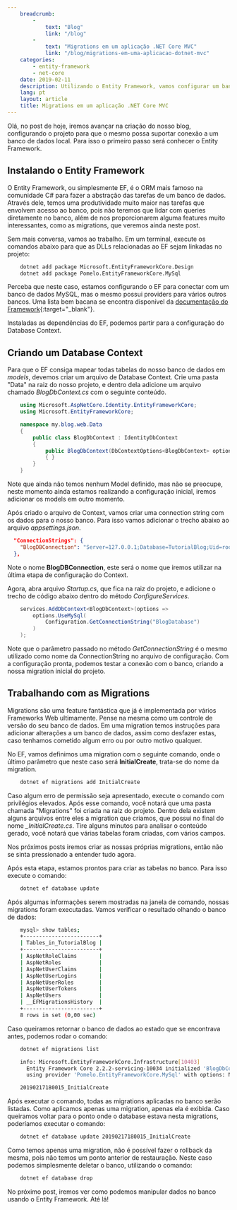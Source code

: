 ```yaml
---
    breadcrumb:
        -
            text: "Blog"
            link: "/blog"
        -
            text: "Migrations em um aplicação .NET Core MVC"
            link: "/blog/migrations-em-uma-aplicacao-dotnet-mvc"
    categories: 
        - entity-framework
        - net-core
    date: 2019-02-11
    description: Utilizando o Entity Framework, vamos configurar um banco de dados em uma aplicação .NET Core MVC
    lang: pt
    layout: article
    title: Migrations em um aplicação .NET Core MVC
---
```


Olá, no post de hoje, iremos avançar na criação do nosso blog, configurando o projeto para que o mesmo possa suportar conexão a um banco de dados local. Para isso o primeiro passo será conhecer o Entity Framework.

## Instalando o Entity Framework

O Entity Framework, ou simplesmente EF, é o ORM mais famoso na comunidade C# para fazer a abstração das tarefas de um banco de dados. Através dele, temos uma produtividade muito maior nas tarefas que envolvem acesso ao banco, pois não teremos que lidar com queries diretamente no banco, além de nos proporcionarem alguma features muito interessantes, como as migrations, que veremos ainda neste post.

Sem mais conversa, vamos ao trabalho. Em um terminal, execute os comandos abaixo para que as DLLs relacionadas ao EF sejam linkadas no projeto:

```bash
    dotnet add package Microsoft.EntityFrameworkCore.Design
    dotnet add package Pomelo.EntityFrameworkCore.MySql
```

Perceba que neste caso, estamos configurando o EF para conectar com um banco de dados MySQL, mas o mesmo possui providers para vários outros bancos. Uma lista bem bacana se encontra disponível da [documentação do Framework](https://docs.microsoft.com/pt-br/ef/core/providers/index){:target="_blank"}.

Instaladas as dependências do EF, podemos partir para a configuração do Database Context.


## Criando um Database Context

Para que o EF consiga mapear todas tabelas do nosso banco de dados em *models*, devemos criar um arquivo de Database Context. Crie uma pasta "Data" na raiz do nosso projeto, e dentro dela adicione um arquivo chamado *BlogDbContext.cs* com o seguinte conteúdo.

```c#
    using Microsoft.AspNetCore.Identity.EntityFrameworkCore;
    using Microsoft.EntityFrameworkCore;

    namespace my.blog.web.Data
    {
        public class BlogDbContext : IdentityDbContext
        {
            public BlogDbContext(DbContextOptions<BlogDbContext> options) : base(options)
            { }
        }
    }
```

Note que ainda não temos nenhum Model definido, mas não se preocupe, neste momento ainda estamos realizando a configuração inicial, iremos adicionar os models em outro momento.

Após criado o arquivo de Context, vamos criar uma connection string com os dados para o nosso banco. Para isso vamos adicionar o trecho abaixo ao arquivo *appsettings.json*.

```json
  "ConnectionStrings": {
    "BlogDBConnection": "Server=127.0.0.1;Database=TutorialBlog;Uid=root;Pwd=root;"
  },
```

Note o nome **BlogDBConnection**, este será o nome que iremos utilizar na última etapa de configuração do Context.

Agora, abra arquivo *Startup.cs*, que fica na raiz do projeto, e adicione o trecho de código abaixo dentro do método *ConfigureServices*.

```c#
    services.AddDbContext<BlogDbContext>(options =>
        options.UseMySql(
            Configuration.GetConnectionString("BlogDatabase")
        )
    );
```

Note que o parâmetro passado no método *GetConnectionString* é o mesmo utilizado como nome da ConnectionString no arquivo de configuração. Com a configuração pronta, podemos testar a conexão com o banco, criando a nossa migration inicial do projeto.

## Trabalhando com as Migrations

Migrations são uma feature fantástica que já é implementada por vários Frameworks Web ultimamente. Pense na mesma como um controle de versão do seu banco de dados. Em uma migration temos instruções para adicionar alterações a um banco de dados, assim como desfazer estas, caso tenhamos cometido algum erro ou por outro motivo qualquer.

No EF, vamos definimos uma migration com o seguinte comando, onde o último parâmetro que neste caso será **InitialCreate**, trata-se do nome da migration.

```bash
    dotnet ef migrations add InitialCreate
```

Caso algum erro de permissão seja apresentado, execute o comando com privilégios elevados. Após esse comando, você notará que uma pasta chamada "Migrations" foi criada na raíz do projeto. Dentro dela existem alguns arquivos entre eles a migration que criamos, que possui no final do nome *_InitialCreate.cs*. Tire alguns minutos para analisar o conteúdo gerado, você notará que várias tabelas foram criadas, com vários campos.

Nos próximos posts iremos criar as nossas próprias migrations, então não se sinta pressionado a entender tudo agora.

Após esta etapa, estamos prontos para criar as tabelas no banco. Para isso execute o comando:

```bash
    dotnet ef database update
```

Após algumas informações serem mostradas na janela de comando, nossas migrations foram executadas. Vamos verificar o resultado olhando o banco de dados:

```bash
    mysql> show tables;
    +------------------------+
    | Tables_in_TutorialBlog |
    +------------------------+
    | AspNetRoleClaims       |
    | AspNetRoles            |
    | AspNetUserClaims       |
    | AspNetUserLogins       |
    | AspNetUserRoles        |
    | AspNetUserTokens       |
    | AspNetUsers            |
    | __EFMigrationsHistory  |
    +------------------------+
    8 rows in set (0,00 sec)
```

Caso queiramos retornar o banco de dados ao estado que se encontrava antes, podemos rodar o comando:


```bash
    dotnet ef migrations list

    info: Microsoft.EntityFrameworkCore.Infrastructure[10403]
      Entity Framework Core 2.2.2-servicing-10034 initialized 'BlogDbContext' 
      using provider 'Pomelo.EntityFrameworkCore.MySql' with options: None

    20190217180015_InitialCreate
```

Após executar o comando, todas as migrations aplicadas no banco serão listadas. Como aplicamos apenas uma migration, apenas ela é exibida. Caso queiramos voltar para o ponto onde o database estava nesta migrations, poderíamos executar o comando:

```bash
    dotnet ef database update 20190217180015_InitialCreate
```

Como temos apenas uma migration, não é possível fazer o rollback da mesma, pois não temos um ponto anterior de restauração. Neste caso podemos simplesmente deletar o banco, utilizando o comando:

```bash
    dotnet ef database drop
```

No próximo post, iremos ver como podemos manipular dados no banco usando o Entity Framework. Até lá!